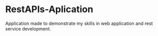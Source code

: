 # RestAPIs-Aplication
 Application made to demonstrate my skills in web application and rest service development.
